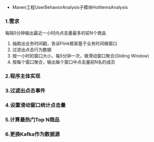 
 * Maven工程UserBehaviorAnalysis子模块HotItemsAnalysis

### 1.需求

每隔5分钟输出最近一小时内点击量最多的前N个商品
1. 抽取出业务时间戳，告诉Flink框架基于业务时间做窗口
2. 过滤出点击行为数据
3. 按一小时的窗口大小，每5分钟一次，做滑动窗口聚合(Sliding Window)
4. 按每个窗口聚合，输出每个窗口中点击量前N名的成员

### 2.程序主体实现


### 3.过滤出点击事件


### 4.设置滑动窗口统计点击量


### 5.计算最热门Top N商品


### 6.更换Kafka作为数据源

